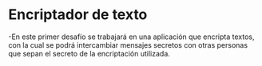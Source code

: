 <h1> Encriptador de texto </h1>

-En este primer desafío se trabajará en una aplicación que encripta textos, 
con la cual se podrá intercambiar mensajes secretos con otras personas que sepan el secreto de la encriptación utilizada.

